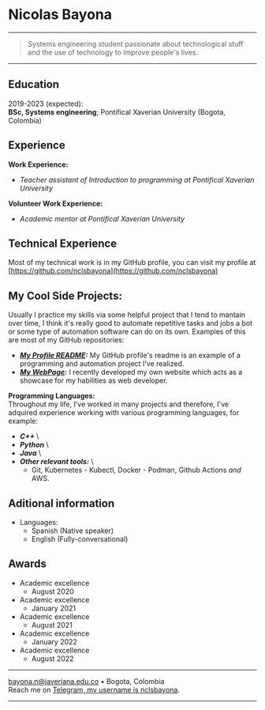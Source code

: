 Nicolas Bayona
============
--------
> Systems engineering student passionate about technological stuff and the use of technology to improve people's lives.
--------

Education
---------

2019-2023 (expected):\
**BSc, Systems engineering**; Pontifical Xaverian University (Bogota, Colombia)


Experience
----------
**Work Experience:**

   - _Teacher assistant of Introduction to programming at Pontifical Xaverian University_

**Volunteer Work Experience:**

  - _Academic mentor at Pontifical Xaverian University_

Technical Experience
--------------------

Most of my technical work is in my GitHub profile, you can visit my profile at [https://github.com/nclsbayona](https://github.com/nclsbayona)

**My Cool Side Projects:**
--------------------------

Usually I practice my skills via some helpful project that I tend to mantain over time, I think it's really good to automate repetitive tasks and jobs a bot or some type of automation software can do on its own. Examples of this are most of my GitHub repositories:

  * **_[My Profile README](https:github.com/nclsbayona/nclsbayona):_** My GitHub profile's readme is an example of a programming and automation project I've realized.
  * **_[My WebPage](https:github.com/nclsbayona/nclsbayona.github.io):_** I recently developed my own website which acts as a showcase for my habilities as web developer.
  
**Programming Languages:**   
Throughout my life, I've worked in many projects and therefore, I've adquired experience working with various programming languages, for example:

* **_C++_** \
* **_Python_** \
* **_Java_** \
* **_Other relevant tools:_** \
  - Git, Kubernetes - Kubectl, Docker - Podman, Github Actions _and_ AWS.


Aditional information
----------------------------------------

* Languages:
     * Spanish (Native speaker)
     * English (Fully-conversational)

Awards
----------------------------------------
- Academic excellence
  - August 2020
- Academic excellence
  - January 2021
- Academic excellence
  - August 2021
- Academic excellence
  - January 2022
- Academic excellence
  - August 2022

----

<bayona.n@javeriana.edu.co> • Bogota, Colombia \
Reach me on [Telegram, my username is nclsbayona](https://t.me/nclsbayona).

----
